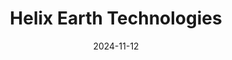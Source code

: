 ---  
layout: startup_page  
title: "Helix Earth Technologies"  
id: "helixearth.com"  
permalink: "/helixearthtechnologieshelixearth.com11122024/"  
website: "http://www.helixearth.com"  
funding_round: "Seed"  
funding_amount: "$5.6M"  
investors: "Veriten, Anthropocene Ventures, Semilla Capital"  
about: "Helix Earth Technologies develops hardware solutions for energy efficiency, focusing on commercial air conditioning systems. Leveraging NASA technology, their add-on technology aims to reduce energy consumption by up to 50%, offering cost savings and environmental benefits. The company also works on solutions for humidity control and carbon capture."  
markets: "Cleantech, Energy Efficiency, Commercial Air Conditioning, Industrial Filtration, CO2 Capture"  
hq: "Houston, Texas, United States"  
founded_year: "2022"  
linkedin: "https://www.linkedin.com/company/helix-earth-technologies"  
twitter: ""  
instagram: ""  
facebook: ""  
crunchbase: "https://www.crunchbase.com/organization/helix-earth-technologies"  
pitchbook: "https://pitchbook.com/profiles/company/525681-01"  

date_display: "12-Nov-2024"  
date: "2024-11-12"

# SEO Optimization  
meta_title: "Helix Earth Technologies - Seed Funding ($5.6M)"  
meta_description: "Helix Earth Technologies, Helix Earth Technologies develops hardware solutions for energy efficiency, focusing on commercial air conditioning systems. Leveraging NASA technolog..."  
meta_keywords: "Helix Earth Technologies, Cleantech, Energy Efficiency, Commercial Air Conditioning, Industrial Filtration, CO2 Capture, Seed funding"  
canonical_url: "https://startup.projectstartups.com/helixearthtechnologieshelixearth.com11122024/"  
---